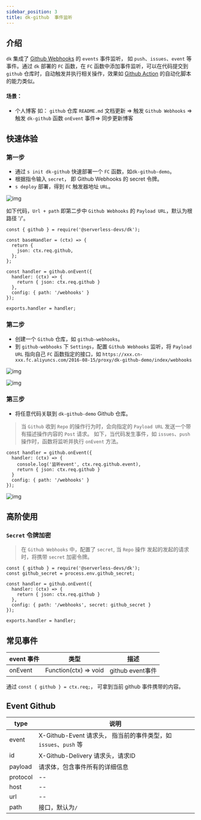 ```yaml
---
sidebar_position: 3
title: dk-github  事件监听
---
```


## 介绍
`dk` 集成了 [Github Webhooks](https://docs.github.com/en/developers/webhooks-and-events/webhooks/about-webhooks) 的 `events` 事件监听， 如 `push`、`issues`、`event` 等事件。通过 `dk` 部署的 `FC` 函数，在 `FC` 函数中添加事件监听，可以在代码提交到 `github` 仓库时，自动触发并执行相关操作，效果如 [Github Action](https://docs.github.com/cn/actions) 的自动化脚本的能力类似。

#### 场景：
- 个人博客
如： `github` 仓库 `README.md` 文档更新 => 触发 `Github Webhooks` => 触发 `dk-github` 函数 `onEvent` 事件=> 同步更新博客

## 快速体验
### 第一步
- 通过 `s init dk-github` 快速部署一个 `FC` 函数，如`dk-github-demo`。
- 根据指令输入 `secret`， 即 Github Webhooks 的 secret 令牌。
- `s deploy` 部署，得到 `FC` 触发器地址 `URL`。

![img](https://img.alicdn.com/imgextra/i1/O1CN01f9WZaM1y9zmP983zK_!!6000000006537-0-tps-2344-590.jpg)

如下代码，`Url + path` 即第二步中 `Github Webhooks` 的 `Payload URL`，默认为根路径 '/'。

```
const { github } = require('@serverless-devs/dk');

const baseHandler = (ctx) => {
  return {
    json: ctx.req.github,
  };
};

const handler = github.onEvent({
  handler: (ctx) => {
    return { json: ctx.req.github }
  },
  config: { path: '/webhooks' }
});

exports.handler = handler;
```

### 第二步
- 创建一个 `Github` 仓库，如 `github-webhooks`。
- 到 `github-webhooks` 下 `Settings`，配置 `Github Webhooks` 监听，将 `Payload URL` 指向自己 `FC` 函数指定的接口，如 `https://xxx.cn-xxx.fc.aliyuncs.com/2016-08-15/proxy/dk-github-demo/index/webhooks`

![img](https://img.alicdn.com/imgextra/i4/O1CN01y60HqD1pKgTznR8Qt_!!6000000005342-2-tps-2834-1020.png)

![img](https://img.alicdn.com/imgextra/i1/O1CN01SD0Hyh1DElyIDjbHV_!!6000000000185-0-tps-2780-1358.jpg)

### 第三步
- 将任意代码关联到 `dk-github-demo` Github 仓库。
> 当 `Github` 收到 `Repo` 的操作行为时，会向指定的 `Payload URL` 发送一个带有描述操作内容的 `Post` 请求。
> 如下，当代码发生事件，如 `issues`、`push` 操作时，函数将监听并执行 `onEvent` 方法。

```
const handler = github.onEvent({
  handler: (ctx) => {
    console.log('监听event', ctx.req.github.event),
    return { json: ctx.req.github }
  }
  config: { path: '/webhooks' }
});
```
![img](https://img.alicdn.com/imgextra/i3/O1CN01QM48eL1E2EkBWUq84_!!6000000000293-0-tps-2424-976.jpg)
## 高阶使用
### `Secret` 令牌加密
> 在 `Github Webhooks` 中，配置了 `secret`, 当 `Repo` 操作 发起的发起的请求时，将携带 `secret` 加密令牌。

```
const { github } = require('@serverless-devs/dk');
const github_secret = process.env.github_secret;

const handler = github.onEvent({
  handler: (ctx) => {
    return { json: ctx.req.github }
  },
  config: { path: '/webhooks', secret: github_secret }
});

exports.handler = handler;
```

## 常见事件
event 事件 | 类型 | 描述
---- | --- | ---
onEvent     | Function(ctx) => void      | github event事件

通过 `const { github } = ctx.req;`， 可拿到当前 github 事件携带的内容。

## Event Github
type |说明
--- | ---
event | X-Github-Event 请求头， 指当前的事件类型，如 `issues`、`push` 等
id    | X-Github-Delivery 请求头，请求ID
payload | 请求体，包含事件所有的详细信息
protocol  | --
host  | --
url | --
path  | 接口，默认为`/`
